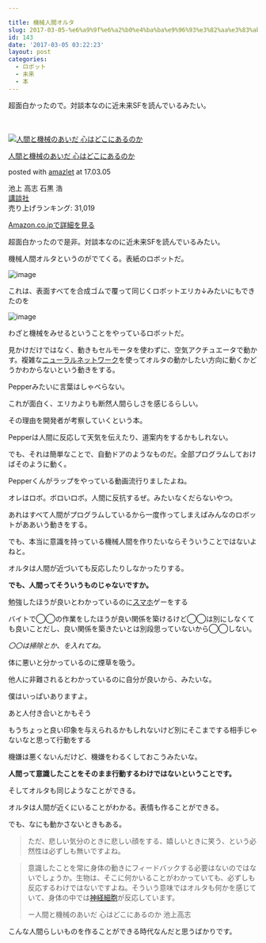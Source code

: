 ```yaml
---

title: 機械人間オルタ
slug: 2017-03-05-%e6%a9%9f%e6%a2%b0%e4%ba%ba%e9%96%93%e3%82%aa%e3%83%ab%e3%82%bf
id: 143
date: '2017-03-05 03:22:23'
layout: post
categories:
  - ロボット
  - 未来
  - 本
---
```

超面白かったので。対談本なのに近未来SFを読んでいるみたい。

　　

 [![人間と機械のあいだ 心はどこにあるのか](https://cdn-ak.f.st-hatena.com/images/fotolife/p/peipeipe/20190630/20190630170641.jpg)](http://www.amazon.co.jp/exec/obidos/ASIN/4062203855/peipeipe-22/ref=nosim/) 



[人間と機械のあいだ 心はどこにあるのか](http://www.amazon.co.jp/exec/obidos/ASIN/4062203855/peipeipe-22/ref=nosim/)

posted with [amazlet](http://www.amazlet.com/ "amazlet") at 17.03.05



池上 高志 石黒 浩  
[講談社](http://d.hatena.ne.jp/keyword/%B9%D6%C3%CC%BC%D2)  
売り上げランキング: 31,019  




[Amazon.co.jpで詳細を見る](http://www.amazon.co.jp/exec/obidos/ASIN/4062203855/peipeipe-22/ref=nosim/)







超面白かったので是非。対談本なのに近未来SFを読んでいるみたい。

機械人間オルタというのがでてくる。表紙のロボットだ。

![image](https://cdn-ak.f.st-hatena.com/images/fotolife/p/peipeipe/20190630/20190630171717.jpg)

これは、表面すべてを合成ゴムで覆って同じくロボットエリカ↓みたいにもできたのを

![image](https://cdn-ak.f.st-hatena.com/images/fotolife/p/peipeipe/20190630/20190630172634.jpg)

わざと機械をみせるということをやっているロボットだ。

見かけだけではなく、動きもセルモータを使わずに、空気アクチュエータで動かす。複雑な[ニューラルネットワーク](http://d.hatena.ne.jp/keyword/%A5%CB%A5%E5%A1%BC%A5%E9%A5%EB%A5%CD%A5%C3%A5%C8%A5%EF%A1%BC%A5%AF)を使ってオルタの動かしたい方向に動くかどうかわからないという動きをする。

Pepperみたいに言葉はしゃべらない。

これが面白く、エリカよりも断然人間らしさを感じるらしい。

その理由を開発者が考察していくという本。

Pepperは人間に反応して天気を伝えたり、道案内をするかもしれない。

でも、それは簡単なことで、自動ドアのようなものだ。全部プログラムしておけばそのように動く。

Pepperくんがラップをやっている動画流行りましたよね。

オレはロボ。ボロいロボ。人間に反抗するぜ。みたいなくだらないやつ。

あれはすべて人間がプログラムしているから一度作ってしまえばみんなのロボットがああいう動きをする。

でも、本当に意識を持っている機械人間を作りたいならそういうことではないよねと。

オルタは人間が近づいても反応したりしなかったりする。

**でも、人間ってそういうものじゃないですか。**

勉強したほうが良いとわかっているのに[スマホ](http://d.hatena.ne.jp/keyword/%A5%B9%A5%DE%A5%DB)ゲーをする

バイトで◯◯の作業をしたほうが良い関係を築けるけど◯◯は別にしなくても良いことだし、良い関係を築きたいとは別段思っていないから◯◯しない。

_〇〇は掃除とか、を入れてね。_

体に悪いと分かっているのに煙草を吸う。

他人に非難されるとわかっているのに自分が良いから、みたいな。

僕はいっぱいありますよ。

あと人付き合いとかもそう

もうちょっと良い印象を与えられるかもしれないけど別にそこまでする相手じゃないなと思って行動をする

機嫌は悪くないんだけど、機嫌をわるくしておこうみたいな。

**人間って意識したことをそのまま行動するわけではないということです。**

そしてオルタも同じようなことができる。

オルタは人間が近くにいることがわかる。表情も作ることができる。

でも、なにも動かさないときもある。

> ただ、悲しい気分のときに悲しい顔をする、嬉しいときに笑う、という必然性は必ずしも無いですよね。

> 意識したことを常に身体の動きにフィードバックする必要はないのではないでしょうか。生物は、そこに何かいることがわかっていても、必ずしも反応するわけではないですよね。そういう意味ではオルタも何かを感じていて、身体の中では[神経細胞](http://d.hatena.ne.jp/keyword/%BF%C0%B7%D0%BA%D9%CB%A6)が反応しています。  
> 
> ー人間と機械のあいだ 心はどこにあるのか 池上高志

こんな人間らしいものを作ることができる時代なんだと思うばかりです。